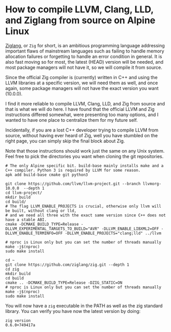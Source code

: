 # How to compile LLVM, Clang, LLD, and Ziglang from source on Alpine Linux

[Ziglang](https://ziglang.org), or `Zig` for short, is an ambitious programming language addressing important flaws of mainstream languages such as failing to handle memory allocation failures or forgetting to handle an error condition in general.
It is also fast moving so for most, the latest (HEAD) version will be needed, and most package managers will not have it, so we will compile it from source.

Since the official Zig compiler is (currently) written in C++ and using the LLVM libraries at a specific version, we will need them as well, and once again, some package managers will not have the exact version you want (10.0.0). 

I find it more reliable to compile LLVM, Clang, LLD, and Zig from source and that is what we will do here. I have found that the official LLVM and Zig instructions differed somewhat, were presenting too many options, and I wanted to have one place to centralize them for my future self.

Incidentally, if you are a lost C++ developer trying to compile LLVM from source, without having ever heard of Zig, well you have stumbled on the right page, you can simply skip the final block about Zig.

Note that those instructions should work just the same on any Unix system. Feel free to pick the directories you want when cloning the git repositories.

    # The only Alpine specific bit. build-base mainly installs make and a C++ compiler. Python 3 is required by LLVM for some reason.
    apk add build-base cmake git python3

    git clone https://github.com/llvm/llvm-project.git --branch llvmorg-10.0.0  --depth 1
    cd llvm-project/
    mkdir build
    cd build/
    # The flag LLVM_ENABLE_PROJECTS is crucial, otherwise only llvm will be built, without clang or lld,
    # and we need all three with the exact same version since C++ does not have a stable ABI.
    cmake -DCMAKE_BUILD_TYPE=Release -DLLVM_EXPERIMENTAL_TARGETS_TO_BUILD="AVR" -DLLVM_ENABLE_LIBXML2=OFF -DLLVM_ENABLE_TERMINFO=OFF -DLLVM_ENABLE_PROJECTS="clang;lld" ../llvm

    # nproc is Linux only but you can set the number of threads manually
    make -j$(nproc)
    sudo make install

    cd ~
    git clone https://github.com/ziglang/zig.git --depth 1
    cd zig
    mkdir build
    cd build
    cmake .. -DCMAKE_BUILD_TYPE=Release -DZIG_STATIC=ON
    # nproc is Linux only but you can set the number of threads manually
    make -j$(nproc)
    sudo make install


You will now have a `zig` executable in the PATH as well as the zig standard library. You can verify you have now the latest version by doing:

    zig version
    0.6.0+749417a


